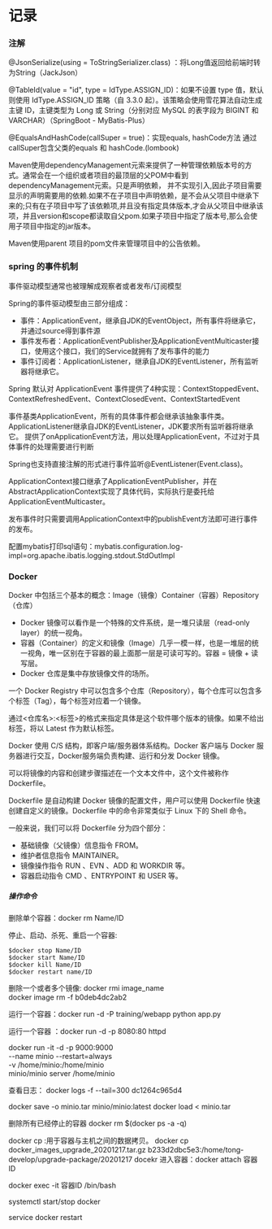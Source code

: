 # 记录

### 注解

@JsonSerialize(using = ToStringSerializer.class) ：将Long值返回给前端时转为String（JackJson）

@TableId(value = "id", type = IdType.ASSIGN_ID)：如果不设置 type 值，默认则使用 IdType.ASSIGN_ID 策略（自 3.3.0 起）。该策略会使用雪花算法自动生成主键 ID，主键类型为 Long 或 String（分别对应 MySQL 的表字段为 BIGINT 和 VARCHAR）（SpringBoot - MyBatis-Plus）

@EqualsAndHashCode(callSuper = true)：实现equals, hashCode方法 通过callSuper包含父类的equals 和 hashCode.(lombook)

Maven使用dependencyManagement元索来提供了一种管理依赖版本号的方式。通常会在一个组织或者项目的最顶层的父POM中看到dependencyManagement元索。只是声明依赖， 并不实现引入,因此子项目需要显示的声明需要用的依赖.如果不在子项目中声明依赖，是不会从父项目中继承下来的;只有在子项目中写了该依赖项,并且没有指定具体版本,才会从父项目中继承该项，并且version和scope都读取自父pom.如果子项目中指定了版本号,那么会使用子项目中指定的jar版本。

Maven使用parent 项目的pom文件来管理项目中的公告依赖。




### spring 的事件机制

事件驱动模型通常也被理解成观察者或者发布/订阅模型

Spring的事件驱动模型由三部分组成：

 - 事件：ApplicationEvent，继承自JDK的EventObject，所有事件将继承它，并通过source得到事件源
 - 事件发布者：ApplicationEventPublisher及ApplicationEventMulticaster接口，使用这个接口，我们的Service就拥有了发布事件的能力
 - 事件订阅者：ApplicationListener，继承自JDK的EventListener，所有监听器将继承它。


Spring 默认对 ApplicationEvent 事件提供了4种实现：ContextStoppedEvent、ContextRefreshedEvent、ContextClosedEvent、ContextStartedEvent

事件基类ApplicationEvent，所有的具体事件都会继承该抽象事件类。ApplicationListener继承自JDK的EventListener，JDK要求所有监听器将继承它。  提供了onApplicationEvent方法，用以处理ApplicationEvent，不过对于具体事件的处理需要进行判断

 Spring也支持直接注解的形式进行事件监听@EventListener(Event.class)。

ApplicationContext接口继承了ApplicationEventPublisher，并在AbstractApplicationContext实现了具体代码，实际执行是委托给ApplicationEventMulticaster。

发布事件时只需要调用ApplicationContext中的publishEvent方法即可进行事件的发布。

配置mybatis打印sql语句：mybatis.configuration.log-impl=org.apache.ibatis.logging.stdout.StdOutImpl
 


### Docker

Docker 中包括三个基本的概念：Image（镜像）Container（容器）Repository（仓库）

  - Docker 镜像可以看作是一个特殊的文件系统，是一堆只读层（read-only layer）的统一视角。
  - 容器（Container）的定义和镜像（Image）几乎一模一样，也是一堆层的统一视角，唯一区别在于容器的最上面那一层是可读可写的。容器 = 镜像 + 读写层。
  - Docker 仓库是集中存放镜像文件的场所。

一个 Docker Registry 中可以包含多个仓库（Repository），每个仓库可以包含多个标签（Tag），每个标签对应着一个镜像。

通过<仓库名>:<标签>的格式来指定具体是这个软件哪个版本的镜像。如果不给出标签，将以 Latest 作为默认标签。

Docker 使用 C/S 结构，即客户端/服务器体系结构。Docker 客户端与 Docker 服务器进行交互，Docker服务端负责构建、运行和分发 Docker 镜像。


可以将镜像的内容和创建步骤描述在一个文本文件中，这个文件被称作 Dockerfile。

Dockerfile 是自动构建 Docker 镜像的配置文件，用户可以使用 Dockerfile 快速创建自定义的镜像。Dockerfile 中的命令非常类似于 Linux 下的 Shell 命令。

一般来说，我们可以将 Dockerfile 分为四个部分：

  - 基础镜像（父镜像）信息指令 FROM。
  - 维护者信息指令 MAINTAINER。
  - 镜像操作指令 RUN 、EVN 、ADD 和 WORKDIR 等。
  - 容器启动指令 CMD 、ENTRYPOINT 和 USER 等。


##### 操作命令

删除单个容器：docker rm Name/ID 

停止、启动、杀死、重启一个容器:

    $docker stop Name/ID  
    $docker start Name/ID  
    $docker kill Name/ID  
    $docker restart name/ID


删除一个或者多个镜像: docker rmi image_name  
docker image rm -f b0deb4dc2ab2

运行一个容器：docker run -d -P training/webapp python app.py

运行一个容器 ：docker run -d -p 8080:80 httpd

docker run -it -d -p 9000:9000 \
  --name minio --restart=always \
  -v /home/minio:/home/minio \
  minio/minio server /home/minio

查看日志：  docker logs -f --tail=300 dc1264c965d4

docker save -o minio.tar minio/minio:latest
docker load < minio.tar

删除所有已经停止的容器
docker rm $(docker ps -a -q)

docker cp :用于容器与主机之间的数据拷贝。
docker cp docker_images_upgrade_20201217.tar.gz  b233d2dbc5e3:/home/tong-develop/upgrade-package/20201217
docekr
进入容器：docker attach 容器ID

 docker exec -it 容器ID /bin/bash 


systemctl start/stop  docker

service docker restart